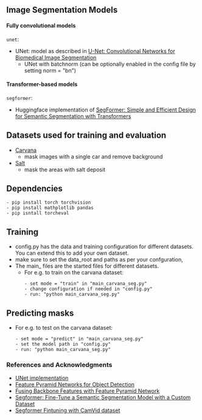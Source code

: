 ## Image Segmentation Models

#### Fully convolutional models
```unet```:
- UNet: model as described in [U-Net: Convolutional Networks for Biomedical Image Segmentation](https://arxiv.org/abs/1505.04597)
  - UNet with batchnorm (can be optionally enabled in the config file by setting norm = "bn")
  
#### Transformer-based models
```segformer```:
- Huggingface implementation of [SegFormer: Simple and Efficient Design for Semantic Segmentation with Transformers](https://arxiv.org/abs/2105.15203)

## Datasets used for training and evaluation
- [Carvana](https://www.kaggle.com/competitions/carvana-image-masking-challenge)
   - mask images with a single car and remove background
- [Salt](https://www.kaggle.com/c/tgs-salt-identification-challenge/overview)
   - mask the areas with salt deposit

## Dependencies
```
- pip install torch torchvision
- pip install mathplotlib pandas
- pip isntall torcheval
```



## Training
- config.py has the data and training configuration for different datasets. You can extend this to 
add your own dataset.
- make sure to set the data_root and paths as per your confguration,
- The main_ files are the started files for different datasets. 
  - For e.g. to train on the carvana dataset: 
    ```
    - set mode = "train" in "main_carvana_seg.py"
    - change configuration if needed in "config.py"
    - run: "python main_carvana_seg.py"
    ```  

## Predicting masks
  - For e.g. to test on the carvana dataset:
    ```
    - set mode = "predict" in "main_carvana_seg.py"
    - set the model path in "config.py"
    - run: "python main_carvana_seg.py"
    ```





### References and Acknowledgments
- [UNet implementation](https://pyimagesearch.com/2021/11/08/u-net-training-image-segmentation-models-in-pytorch/)
- [Feature Pyramid Networks for Object Detection](https://arxiv.org/pdf/1612.03144)
- [Fusing Backbone Features with Feature Pyramid Network](https://medium.com/@freshtechyy/fusing-backbone-features-using-feature-pyramid-network-fpn-c652aa6a264b)
- [Segformer: Fine-Tune a Semantic Segmentation Model with a Custom Dataset](https://huggingface.co/blog/fine-tune-segformer)
- [Segformer Fintuning with CamVid dataset](https://github.com/CherifiImene/buildings_and_road_segmentation/blob/main/data_handler/data.py)

